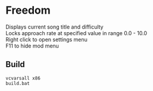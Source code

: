 # Freedom

Displays current song title and difficulty  
Locks approach rate at specified value in range 0.0 - 10.0  
Right click to open settings menu  
F11 to hide mod menu

## Build

    vcvarsall x86
    build.bat
